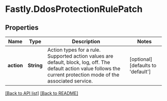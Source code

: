 # Fastly.DdosProtectionRulePatch

## Properties

Name | Type | Description | Notes
------------ | ------------- | ------------- | -------------
**action** | **String** | Action types for a rule. Supported action values are default, block, log, off. The default action value follows the current protection mode of the associated service. | [optional]  [defaults to 'default']


[[Back to API list]](../../README.md#endpoints) [[Back to README]](../../README.md)
